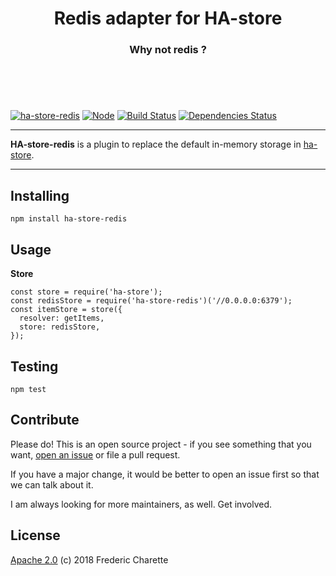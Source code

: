 <h1 align="center">
  Redis adapter for HA-store
</h1>
<h3 align="center">
    Why not redis ?
  <br/><br/><br/>
</h3>
<br/>

[![ha-store-redis](https://img.shields.io/npm/v/ha-store-redis.svg)](https://www.npmjs.com/package/ha-store-redis)
[![Node](https://img.shields.io/badge/node->%3D8.0-blue.svg)](https://nodejs.org)
[![Build Status](https://travis-ci.org/fed135/ha-redis-adapter.svg?branch=master)](https://travis-ci.org/fed135/ha-redis-adapter)
[![Dependencies Status](https://david-dm.org/fed135/ha-store-redis.svg)](https://david-dm.org/fed135/ha-store-redis)

---

**HA-store-redis** is a plugin to replace the default in-memory storage in [ha-store](https://github.com/fed135/ha-store).

---

## Installing

`npm install ha-store-redis`


## Usage

**Store**
```node
const store = require('ha-store');
const redisStore = require('ha-store-redis')('//0.0.0.0:6379');
const itemStore = store({
  resolver: getItems,
  store: redisStore,
});
```


## Testing

`npm test`


## Contribute

Please do! This is an open source project - if you see something that you want, [open an issue](https://github.com/fed135/ha-redis-adapter/issues/new) or file a pull request.

If you have a major change, it would be better to open an issue first so that we can talk about it. 

I am always looking for more maintainers, as well. Get involved. 


## License 

[Apache 2.0](LICENSE) (c) 2018 Frederic Charette

